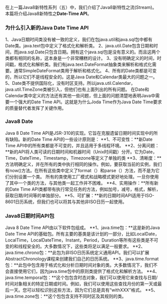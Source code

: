在上一篇Java8新特性系列（五）中，我们介绍了Java8新特性之流(Stream)。
本篇将介绍Java8新特性之**Date-Time API**。
### **为什么引入新的Java Date Time API**
1、Java日期时间类没有被一致的定义，我们在包java.util和java.sql包中都有Date类。java.text包中定义了格式化和解析类。
2、java.util.Date包含日期和时间，而java.sql.Date只包含日期。拥有这个java.sql包是没有意义的。而且这两个类都有相同的名称，这本身是一个非常糟糕的设计。
3、没有明确定义的时间，时间戳，格式化和解析类。我们有java.text.DateFormat抽象类来解析和格式化需要。通常SimpleDateFormat类用于解析和格式化。
4、所有的Date类都是可变的，所以它们不是线程安全的。这是Java Date和Calendar类最大的问题之一。
5、Date类不提供国际化，没有时区支持。所以java.util.Calendar，java.util.TimeZone类被引入，但他们也有上面列出的所有问题。
在Date和Calendar类中定义的方法还有其他一些问题，但上面的问题清楚地表明Java中需要一个强大的Date Time API。这就是为什么Joda Time作为Java Date Time要求的质量替代者发挥了关键作用。
### **Java8 Date**
Java 8 Date Time API是JSR-310的实现。它旨在克服遗留日期时间实现中的所有缺陷。新的Date Time API的一些设计原则是：
**1、不可变性：**新Date Time API中的所有类都是不可变的，并且适用于多线程环境。
**2、分离问题：**新的API将人类可读的日期时间和机器时间（Unix时间戳）分开。它为Date，Time，DateTime，Timestamp，Timezone等定义了单独的类
**3、清晰度：**方法明确定义，并在所有的类中执行相同的操作。例如，要获取当前的实例，我们有now()方法。在所有这些类中定义了format（）和parse（）方法，而不是为它们分别设置一个类。
所有的类使用工厂模式和战略模式更好地处理。一旦你使用了其中一个类的方法，与其他类一起工作并不困难。
**4、实用操作：**所有新的Date Time API类都带有执行常见任务的方法，例如加号，减号，格式，解析，获取日期/时间等的单独部分。
**5、可扩展：**新的日期时间API适用于ISO-8601日历系统，但我们也可以将其与其他非ISO日历一起使用。
### **Java8日期时间API包**
Java 8 Date Time API由以下软件包组成。
**1、java.time包：**这是新的Java Date Time API的基础包。所有主要的基类是该计划的一部分，比如LocalDate，LocalTime，LocalDateTime，Instant，Period，Duration等所有这些类是不可变的和线程安全的。大多数情况下，这些类将足以满足一般要求。
**2、java.time.chrono包：**此包为非ISO日历系统定义通用API。我们可以扩展AbstractChronology课程来创建我们自己的日历系统。
**3、java.time.format包：**此包中包含用于格式化和分析日期时间对象的类。大多数情况下，我们不会直接使用它们，因为java.time包中的原则类提供了格式化和解析方法。
**4、java.time.temporal包：**这个包包含时态对象，我们可以使用它来查找与日期/时间对象相关的特定日期或时间。例如，我们可以使用这些查找月份的第一天或最后一天。您可以轻松识别这些方法，因为它们总是具有“withXXX”格式。
**5、java.time.zone包：**这个包包含支持不同时区及其规则的类。


